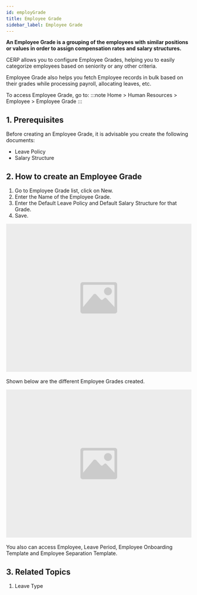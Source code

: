 ```yaml
---
id: employGrade
title: Employee Grade
sidebar_label: Employee Grade
---
```


**An Employee Grade is a grouping of the employees with similar positions or values in order to assign compensation rates and salary structures.**

CERP allows you to configure Employee Grades, helping you to easily categorize employees based on seniority or any other criteria.

Employee Grade also helps you fetch Employee records in bulk based on their grades while processing payroll, allocating leaves, etc.

To access Employee Grade, go to:
:::note
Home > Human Resources > Employee > Employee Grade
:::
## 1. Prerequisites 
Before creating an Employee Grade, it is advisable you create the following documents:

- Leave Policy
- Salary Structure
## 2. How to create an Employee Grade 
1. Go to Employee Grade list, click on New.
1. Enter the Name of the Employee Grade.
1. Enter the Default Leave Policy and Default Salary Structure for that Grade.
1. Save.

![image](images/image.jpg)

Shown below are the different Employee Grades created.

![image](images/image.jpg)

You also can access Employee, Leave Period, Employee Onboarding Template and Employee Separation Template.

## 3. Related Topics 
1. Leave Type